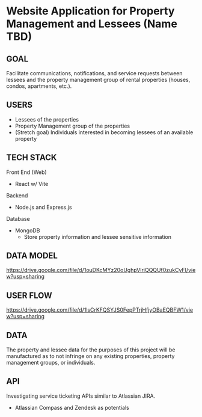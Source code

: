 # Website Application for Property Management and Lessees (Name TBD)

## GOAL
Facilitate communications, notifications, and service requests between lessees and the property management group 
of rental properties (houses, condos, apartments, etc.).

## USERS
* Lessees of the properties
* Property Management group of the properties
* (Stretch goal) Individuals interested in becoming lessees of an available property

## TECH STACK
Front End (Web)
* React w/ Vite

Backend
* Node.js and Express.js

Database
* MongoDB
  * Store property information and lessee sensitive information

## DATA MODEL
https://drive.google.com/file/d/1ouDKcMYz20oUghpVlriQQQUf0zukCyFI/view?usp=sharing

## USER FLOW
https://drive.google.com/file/d/1lsCrKFQSYJS0FepPTrjHfjyOBaEQBFW1/view?usp=sharing

## DATA
The property and lessee data for the purposes of this project will be manufactured as to not infringe on any existing 
properties, property management groups, or individuals.

## API
Investigating service ticketing APIs similar to Atlassian JIRA.
* Atlassian Compass and Zendesk as potentials
